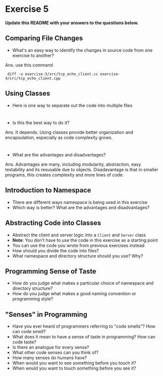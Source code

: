 # Exercise 5

**Update this README with your answers to the questions below.**

## Comparing File Changes

- What's an easy way to identify the changes in source code from one exercise
  to another?

Ans. use this command
```
 diff -u exercise-3/src/tcp_echo_client.cc exercise-4/src/tcp_echo_client.cpp
```
    
## Using Classes

- Here is one way to separate out the code into multiple files
#
- Is this the best way to do it? 

Ans. It depends. Using classes provide better organization and encapsulation, especially as code complexity grows.
#

- What are the advantages and disadvantages?

Ans. Advantages are many, including modularity, abstraction, easy testability and its resusable due to objects. Disadavantage is that in smaller programs, this creates complexity and more lines of code.

## Introduction to Namespace

- There are different ways namespace is being used in this exercise
- Which way is better? What are the advantages and disadvantages?

## Abstracting Code into Classes

- Abstract the client and server logic into a `Client` and `Server` class
- **Note**: You don't have to use the code in this exercise as a starting point
- You can use the code you wrote from previous exercises instead
- How should you divide the code into files?
- What namespace and directory structure should you use? Why?

## Programming Sense of Taste

- How do you judge what makes a particular choice of namespace and directory
  structure? 
- How do you judge what makes a good naming convention or programming style?

## "Senses" in Programming

- Have you ever heard of programmers referring to "code smells"? How can code
  smell?
- What does it mean to have a sense of taste in programming? How can code
  taste?
- Is there an analogue for every sense?
- What other code senses can you think of?
- How many senses do humans have?
- When would you want to see something before you touch it?
- When would you want to touch something before you see it?